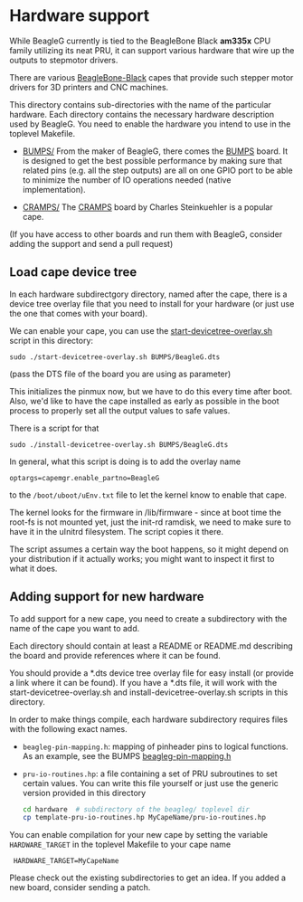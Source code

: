 Hardware support
================

While BeagleG currently is tied to the BeagleBone Black **am335x** CPU family utilizing its neat
PRU, it can support various hardware that wire up the outputs to stepmotor drivers.

There are various [BeagleBone-Black] capes that provide such stepper motor drivers for 3D printers
and CNC machines.

This directory contains sub-directories with the name of the particular hardware. Each directory
contains the necessary hardware description used by BeagleG. You need to enable the hardware
you intend to use in the toplevel Makefile.

   * [BUMPS/](./BUMPS) From the maker of BeagleG, there comes the [BUMPS] board.
     It is designed to get the best possible performance by making sure that related
     pins (e.g. all the step outputs) are all on one GPIO port to be able to minimize the number
     of IO operations needed (native implementation).

   * [CRAMPS/](./CRAMPS) The [CRAMPS] board by Charles Steinkuehler is a popular cape.

(If you have access to other boards and run them with BeagleG, consider adding the support and
send a pull request)

## Load cape device tree
In each hardware subdirectgory directory, named after the cape, there is a device tree overlay
file that you need to install for your hardware (or just use the one that comes with your board).

We can enable your cape, you can use the
[start-devicetree-overlay.sh](./start-devicetree-overlay.sh) script in this directory:

    sudo ./start-devicetree-overlay.sh BUMPS/BeagleG.dts

(pass the DTS file of the board you are using as parameter)

This initializes the pinmux now, but we have to do this every time after boot. Also,
we'd like to have the cape installed as early as possible in the boot process
to properly set all the output values to safe values.

There is a script for that

    sudo ./install-devicetree-overlay.sh BUMPS/BeagleG.dts

In general, what this script is doing is to add the overlay name

    optargs=capemgr.enable_partno=BeagleG

to the `/boot/uboot/uEnv.txt` file to let the kernel know to enable that cape.

The kernel looks for the firmware in /lib/firmware - since at boot time the
root-fs is not mounted yet, just the init-rd ramdisk, we need to make sure
to have it in the uInitrd filesystem. The script copies it there.

The script assumes a certain way the boot happens, so it might depend on your distribution
if it actually works; you might want to inspect it first to what it does.

## Adding support for new hardware

To add support for a new cape, you need to create a subdirectory with the name of the
cape you want to add.

Each directory should contain at least a README or README.md describing the board and
provide references where it can be found.

You should provide a *.dts device tree overlay file for easy install (or provide a link where
it can be found). If you have a *.dts file, it will work with the start-devicetree-overlay.sh
and install-devicetree-overlay.sh scripts in this directory.

In order to make things compile, each hardware subdirectory requires files with the following
exact names.

   * `beagleg-pin-mapping.h`: mapping of pinheader pins to logical functions.
     As an example, see the BUMPS [beagleg-pin-mapping.h](./BUMPS/beagleg-pin-mapping.h)

   * `pru-io-routines.hp`: a file containing a set of PRU subroutines to set certain
     values. You can write this file yourself or just use the generic version provided
     in this directory

     ```bash
     cd hardware  # subdirectory of the beagleg/ toplevel dir
     cp template-pru-io-routines.hp MyCapeName/pru-io-routines.hp
     ```

You can enable compilation for your new cape by setting the variable `HARDWARE_TARGET` in
the toplevel Makefile to your cape name

     HARDWARE_TARGET=MyCapeName

Please check out the existing subdirectories to get an idea. If you added a new board,
consider sending a patch.

[BeagleBone-Black]: http://beagleboard.org/BLACK
[BUMPS]: http://github.com/hzeller/bumps
[CRAMPS]: http://reprap.org/wiki/CRAMPS
